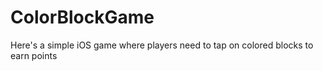 # ColorBlockGame
Here's a simple iOS game where players need to tap on colored blocks to earn points
